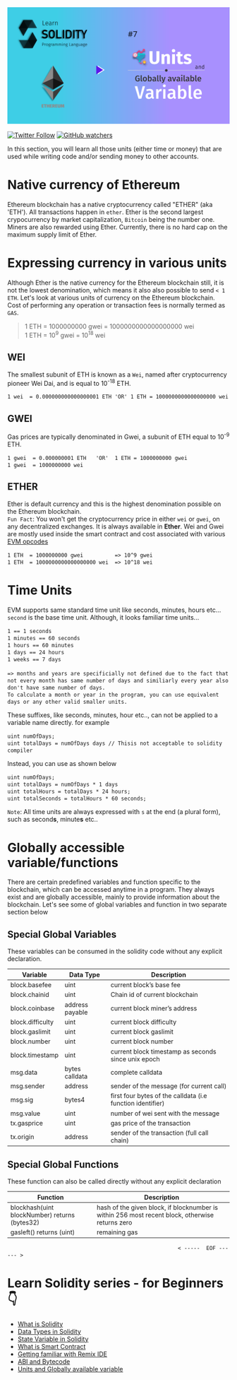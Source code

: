 <img src="/Tutorials/header-images/7-OG-Units_and_global_var.png" width="630" title="Units & global var in solidity">

[<img alt="Twitter Follow" src="https://img.shields.io/twitter/follow/PranavRaj90?style=social">](https://twitter.com/intent/follow?screen_name=PranavRaj90)
[<img alt="GitHub watchers" src="https://img.shields.io/github/watchers/raj-pranav/learn-solidity?label=Learn%20Solidity&style=social">](https://github.com/raj-pranav/learn-solidity/)

In this section, you will learn all those units (either time or money) that are used while writing code and/or sending money to other accounts.

# Native currency of Ethereum
Ethereum blockchain has a native cryptocurrency called "ETHER" (aka 'ETH'). All transactions happen in `ether`. Ether is the second largest crypocurrency by market capitalization, `Bitcoin` being the number one. Miners are also rewarded using Ether. Currently, there is no hard cap on the maximum supply limit of Ether.

# Expressing currency in various units
Although Ether is the native currency for the Ethereum blockchain still, it is not the lowest denomination, which means it also also possible to send `< 1 ETH`. Let's look at various units of currency on the Ethereum blockchain. Cost of performing any operation or transaction fees is normally termed as `GAS`.

> 1 ETH = 1000000000 gwei = 1000000000000000000 wei <br>
> 1 ETH = 10<sup>9</sup> gwei = 10<sup>18</sup> wei

## WEI
The smallest subunit of ETH is known as a `Wei`, named after cryptocurrency pioneer Wei Dai, and is equal to 10<sup>-18</sup> ETH.

```
1 wei  = 0.000000000000000001 ETH 'OR' 1 ETH = 1000000000000000000 wei
```

## GWEI
Gas prices are typically denominated in Gwei, a subunit of ETH equal to 10<sup>-9</sup> ETH.

```
1 gwei  = 0.000000001 ETH   'OR'  1 ETH = 1000000000 gwei
1 gwei  = 1000000000 wei
```

## ETHER
Ether is default currency and this is the highest denomination possible on the Ethereum blockchain.<br>
` Fun Fact `: You won't get the cryptocurrency price in either `wei` or `gwei`, on any decentralized exchanges. It is always available in **Ether**. Wei and Gwei are mostly used inside the smart contract and cost associated with various [EVM opcodes](https://github.com/raj-pranav/learn-solidity/blob/main/Tutorials/Beginners/6-ABI-and-Bytecode-from-solidity-compiler.md#opcode-aka-opeartion-code)

```
1 ETH  = 1000000000 gwei          => 10^9 gwei
1 ETH  = 1000000000000000000 wei  => 10^18 wei
```

# Time Units
EVM supports same standard time unit like seconds, minutes, hours etc... `second` is the base time unit. Although, it looks familiar time units...

```
1 == 1 seconds
1 minutes == 60 seconds
1 hours == 60 minutes
1 days == 24 hours
1 weeks == 7 days

=> months and years are specificially not defined due to the fact that not every month has same number of days and similiarly every year also don't have same number of days.
To calculate a month or year in the program, you can use equivalent days or any other valid smaller units.
```

These suffixes, like seconds, minutes, hour etc.., can not be applied to a variable name directly. for example

```solidity
uint numOfDays;
uint totalDays = numOfDays days // Thisis not acceptable to solidity compiler

```
Instead, you can use as shown below

```solidity
uint numOfDays;
uint totalDays = numOfDays * 1 days
uint totalHours = totalDays * 24 hours;
uint totalSeconds = totalHours * 60 seconds;
```

`Note`: All time units are always expressed with ` s ` at the end (a plural form), such as second**s**, minute**s** etc..

# Globally accessible variable/functions
There are certain predefined variables and function specific to the blockchain, which can be accessed anytime in a program. They always exist and are globally accessible, mainly to provide information about the blockchain. Let's see some of global variables and function in two separate section below

## Special Global Variables
These variables can be consumed in the solidity code without any explicit declaration.

| Variable            |    Data Type    |  Description                                               |
|---------------------|-----------------|------------------------------------------------------------|
|  block.basefee      |       uint      | current block’s base fee                                   |
|  block.chainid      |       uint      | Chain id of current blockchain                             |
|  block.coinbase     | address payable | current block miner’s address                              |
|  block.difficulty   |      uint       | current block difficulty                                   |
|  block.gaslimit     |       uint      | current block gaslimit                                     |
|  block.number       |       uint      | current block number                                       |
|  block.timestamp    |       uint      | current block timestamp as seconds since unix epoch        |
|  msg.data           | bytes calldata  | complete calldata                                          |
|  msg.sender         |      address    | sender of the message (for current call)                   |
|  msg.sig            |      bytes4     | first four bytes of the calldata (i.e function identifier) |
|  msg.value          |       uint      | number of wei sent with the message                        |
|  tx.gasprice        |       uint      | gas price of the transaction                               |
|  tx.origin          |      address    | sender of the transaction (full call chain)                |



## Special Global Functions
These function can also be called directly without any explicit declaration

| Function                                      |  Description                                                                                    |
|-----------------------------------------------|-------------------------------------------------------------------------------------------------|
| blockhash(uint blockNumber) returns (bytes32) | hash of the given block, if blocknumber is within 256 most recent block, otherwise returns zero |
| gasleft() returns (uint)                      | remaining gas                                                                                   |


                                                          < -----  EOF ------ >

# Learn Solidity series - for Beginners 👇
- [What is Solidity](https://github.com/raj-pranav/learn-solidity/blob/main/Tutorials/Beginners/1-What_is_Solidity.md)
- [Data Types in Solidity](https://github.com/raj-pranav/learn-solidity/blob/main/Tutorials/Beginners/2-Data_types_solidity.md)
- [State Variable in Solidity](https://github.com/raj-pranav/learn-solidity/blob/main/Tutorials/Beginners/3-State_variable_solidity.md)
- [What is Smart Contract](https://github.com/raj-pranav/learn-solidity/blob/main/Tutorials/Beginners/4-what-is-a-Smart_contract.md)
- [Getting familiar with Remix IDE](https://github.com/raj-pranav/learn-solidity/blob/main/Tutorials/Beginners/5-Getting-familiar-with-Remix-IDE.md)
- [ABI and Bytecode](https://github.com/raj-pranav/learn-solidity/blob/main/Tutorials/Beginners/6-ABI-and-Bytecode-from-solidity-compiler.md)
- [Units and Globally available variable](https://github.com/raj-pranav/learn-solidity/blob/main/Tutorials/Beginners/7-Units-and-global-variable.md)
